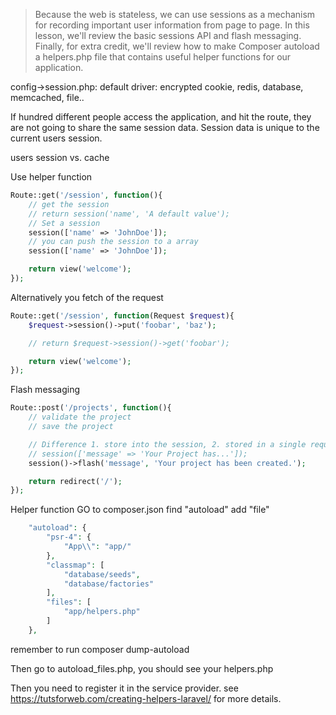 > Because the web is stateless, we can use sessions as a mechanism for recording important user information from page to page. In this lesson, we'll review the basic sessions API and flash messaging. Finally, for extra credit, we'll review how to make Composer autoload a helpers.php file that contains useful helper functions for our application.

config->session.php: default driver: encrypted cookie, redis, database, memcached, file..

If hundred different people access the application, and hit the route, they are not going to share the same session data. Session data is unique to the current users session.

users session vs. cache

Use helper function
```php
Route::get('/session', function(){
    // get the session
    // return session('name', 'A default value');
    // Set a session
    session(['name' => 'JohnDoe']);
    // you can push the session to a array
    session(['name' => 'JohnDoe']);

    return view('welcome');
});
```

Alternatively you fetch of the request 
```php
Route::get('/session', function(Request $request){
    $request->session()->put('foobar', 'baz');

    // return $request->session()->get('foobar');

    return view('welcome');
});
```

Flash messaging
```php
Route::post('/projects', function(){
    // validate the project
    // save the project

    // Difference 1. store into the session, 2. stored in a single request.
    // session(['message' => 'Your Project has...']);
    session()->flash('message', 'Your project has been created.');

    return redirect('/');
});
```

Helper function
GO to composer.json find "autoload" add "file"

```php
    "autoload": {
        "psr-4": {
            "App\\": "app/"
        },
        "classmap": [
            "database/seeds",
            "database/factories"
        ],
        "files": [
            "app/helpers.php"
        ]
    },
```

remember to run composer dump-autoload

Then go to autoload_files.php, you should see your helpers.php

Then you need to register it in the service provider. see https://tutsforweb.com/creating-helpers-laravel/ for more details.